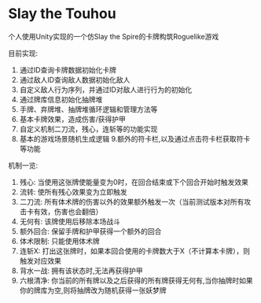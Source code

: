 # Slay the Touhou

个人使用Unity实现的一个仿Slay the Spire的卡牌构筑Roguelike游戏

目前实现:

1. 通过ID查询卡牌数据初始化卡牌
2. 通过敌人ID查询敌人数据初始化敌人
3. 自定义敌人行为序列，并通过ID对敌人进行行为的初始化
4. 通过牌库信息初始化抽牌堆
5. 手牌、弃牌堆、抽牌堆循环逻辑和管理方法等
6. 基本卡牌效果，造成伤害/获得护甲
7. 自定义机制二刀流，残心，连斩等的功能实现
8. 基本的游戏场景随机生成逻辑
9.额外的符卡栏,以及通过点击符卡栏获取符卡等功能

机制一览:

1. 残心: 当使用这张牌使能量变为0时，在回合结束或下个回合开始时触发效果
2. 流转: 使所有残心效果变为立即触发
3. 二刀流: 所有体术牌的伤害以外的效果额外触发一次（当前测试版本对所有攻击卡有效，伤害也会翻倍）
4. 无何有: 该牌使用后移除本场战斗
5. 额外回合: 保留手牌和护甲获得一个额外的回合
6. 体术限制: 只能使用体术牌
7. 连斩X: 打出这张牌时，如果本回合使用的卡牌数大于X（不计算本卡牌），则触发对应效果
8. 背水一战: 拥有该状态时,无法再获得护甲
9. 六根清净: 你当前的所有牌以及之后获得的所有牌获得无何有,当你抽牌时如果你的牌库为空,则将抽牌改为随机获得一张妖梦牌
